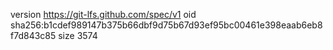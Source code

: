 version https://git-lfs.github.com/spec/v1
oid sha256:b1cdef989147b375b66dbf9d75b67d93ef95bc00461e398eaab6eb8f7d843c85
size 3574
